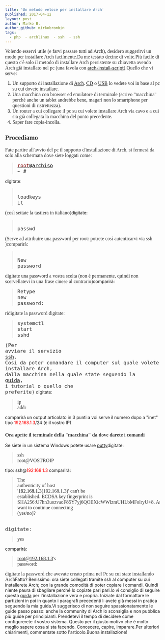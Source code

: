 ```yaml
---
title: 'Un metodo veloce per installare Arch'
published: 2017-04-12
layout: post
author: Mirko B.
author_github: mirkobrombin
tags:
  - php  - archlinux  - ssh  - ssh
---
```

<span style="color: #333333;"><span style="font-family: Georgia, 'Times New Roman', 'Bitstream Charter', Times, serif;"><span style="font-size: medium;">Volendo esservi utile (e farvi passare tutti ad Arch), desidero suggerirvi un modo per installare Arch facilmente.</span></span></span><span style="color: #333333;"><span style="font-family: Georgia, 'Times New Roman', 'Bitstream Charter', Times, serif;"><span style="font-size: medium;">Da me testato decine di volte.</span></span></span><!--more--><span style="color: #333333;"><span style="font-family: Georgia, 'Times New Roman', 'Bitstream Charter', Times, serif;"><span style="font-size: medium;">Più facile di questo c'è solo il metodo di installare Arch persistente su chiavetta avendo Arch già installato nel pc (una favola con </span></span></span><a href="https://www.archlinux.org/packages/?name=arch-install-scripts">arch-install-script</a><span style="color: #333333;"><span style="font-family: Georgia, 'Times New Roman', 'Bitstream Charter', Times, serif;"><span style="font-size: medium;">).</span></span></span><span style="color: #333333;"><span style="font-family: Georgia, 'Times New Roman', 'Bitstream Charter', Times, serif;"><span style="font-size: medium;">Quello che vi serve:</span></span></span><ol>    <li><span style="color: #333333;"><span style="font-family: Georgia, 'Times New Roman', 'Bitstream Charter', Times, serif;"><span style="font-size: medium;">Un supporto di installazione di <a href="http://mirrors.prometeus.net/archlinux/iso/latest/">Arch</a>.  <a href="https://wiki.archlinux.org/index.php/Optical_disc_drive_(Italiano)">CD</a> o  <a href="https://wiki.archlinux.org/index.php/USB_flash_installation_media_(Italiano)">USB</a> lo vedete voi in base al pc su cui dovete installare.</span></span></span></li>    <li><span style="color: #333333;"><span style="font-family: Georgia, 'Times New Roman', 'Bitstream Charter', Times, serif;"><span style="font-size: medium;">Una macchina con browser ed emulatore di terminale (scrivo "macchina" perché anche un tablet andrebbe bene, magari non lo smartphone per questioni di ristrettezza).</span></span></span></li>    <li><span style="color: #333333;"><span style="font-family: Georgia, 'Times New Roman', 'Bitstream Charter', Times, serif;"><span style="font-size: medium;">Un router a cui collegare il pc su cui volete installare Arch via cavo e a cui sia già collegata la macchina del punto precedente.</span></span></span></li>    <li><span style="color: #333333;"><span style="font-family: Georgia, 'Times New Roman', 'Bitstream Charter', Times, serif;"><span style="font-size: medium;">Saper fare copia-incolla.</span></span></span></li></ol><h2 class="western"><span style="color: #333333;"><span style="font-family: Georgia, 'Times New Roman', 'Bitstream Charter', Times, serif;">Procediamo</span></span></h2><span style="color: #333333;"><span style="font-family: Georgia, 'Times New Roman', 'Bitstream Charter', Times, serif;"><span style="font-size: medium;">Fate partire all'avvio del pc il supporto d'installazione di Arch, si fermerà da solo alla schermata dove siete loggati come:</span></span></span><blockquote><pre class="western"><span style="color: #ff0000;"><span style="font-family: Consolas, Monaco, monospace;"><span style="font-size: medium;"><a href="mailto:root@archiso"><span style="color: #800000;">root</span></a><a href="mailto:root@archiso"><span style="color: #000000;">@archiso</span></a><span style="color: #000000;"> ~ #     </span></span></span></span></pre></blockquote>digitate:<blockquote><pre class="western"><span style="color: #333333;"><span style="font-family: Consolas, Monaco, monospace;"><span style="font-size: medium;"> loadkeys it</span></span></span></pre></blockquote><span style="color: #333333;"><span style="font-family: Georgia, 'Times New Roman', 'Bitstream Charter', Times, serif;"><span style="font-size: medium;">(così settate la tastiera in italiano)</span></span></span>digitate:<blockquote><pre class="western"><span style="color: #333333;"><span style="font-family: Consolas, Monaco, monospace;"><span style="font-size: medium;">  passwd</span></span></span></pre></blockquote><span style="color: #333333;"><span style="font-family: Georgia, 'Times New Roman', 'Bitstream Charter', Times, serif;"><span style="font-size: medium;">(Serve ad attribuire una password per root: potrete così autenticarvi via ssh )</span></span></span><span style="color: #333333;"><span style="font-family: Georgia, 'Times New Roman', 'Bitstream Charter', Times, serif;"><span style="font-size: medium;">comparirà:</span></span></span><blockquote><pre class="western"><span style="color: #333333;"><span style="font-family: Consolas, Monaco, monospace;"><span style="font-size: medium;"> New password</span></span></span></pre></blockquote><span style="color: #333333;"><span style="font-family: Georgia, 'Times New Roman', 'Bitstream Charter', Times, serif;"><span style="font-size: medium;">digitate una password a vostra scelta (non è permanente, quindi non scervellatevi in una frase cinese al contrario)</span></span></span>comparirà:<code class="western"><span style="color: #333333;"><span style="font-family: Consolas, Monaco, monospace;"><span style="font-size: medium;"></span></span></span></code><blockquote><pre class="western"><code><span style="color: #333333;"><span style="font-family: Consolas, Monaco, monospace;"><span style="font-size: medium;">Retype new password:</span></span></span></code></pre></blockquote><span style="color: #333333;"><span style="font-family: Georgia, 'Times New Roman', 'Bitstream Charter', Times, serif;"><span style="font-size: medium;">ridigitate la password </span></span></span><span style="color: #333333;"><span style="font-family: Georgia, 'Times New Roman', 'Bitstream Charter', Times, serif;"><span style="font-size: medium;">digitate:</span></span></span><blockquote><pre class="western"><code><span style="color: #333333;"><span style="font-family: Consolas, Monaco, monospace;"><span style="font-size: medium;">systemctl start sshd</span></span></span></code></pre></blockquote><code><span style="color: #333333;"><span style="font-family: Consolas, Monaco, monospace;"><span style="font-size: medium;">(Per avviare il servizio <a href="https://wiki.archlinux.org/index.php/Secure_Shell" target="_blank" rel="noopener noreferrer">ssh</a>. Cosi da poter comandare il computer sul quale volete installare Arch, dalla macchina nella quale state seguendo la <a href="https://wiki.archlinux.org/index.php/Installation_guide" target="_blank" rel="noopener noreferrer">guida</a>, i tutorial o quello che preferite)</span></span></span></code>&nbsp;digitate:<blockquote><pre><span style="color: #333333;"><span style="font-family: Georgia, 'Times New Roman', 'Bitstream Charter', Times, serif;"><span style="font-size: medium;">ip addr</span></span></span></pre></blockquote>comparirà un output articolato in 3 punti:a voi serve il numero  dopo a "inet"  tipo         <span style="color: #ff0000;">192.168.1.3</span>/24                        (è il vostro IP)&nbsp;<h3 class="western"><span style="color: #333333;"><span style="font-family: Georgia, 'Times New Roman', 'Bitstream Charter', Times, serif;"><span style="font-size: medium;">Ora aprite il terminale della "macchina" da dove darete i comandi</span></span></span></h3>Se siete in un sistema Windows potete usare <a href="http://www.putty.org/" target="_blank" rel="noopener noreferrer">putty</a>digitate:<blockquote><pre><span style="color: #333333;"><span style="font-family: Georgia, 'Times New Roman', 'Bitstream Charter', Times, serif;"><span style="font-size: medium;">ssh root@VOSTROIP </span></span></span></pre></blockquote>tipo: ssh@<span style="color: #ff0000;">192.168.1.3  </span>comparirà:<blockquote><pre><span style="color: #333333;"><span style="font-family: Georgia, 'Times New Roman', 'Bitstream Charter', Times, serif;"><span style="font-size: medium;">The authenticity of host '<span style="color: #000000;">192.168.1.3</span>(192.168.1.3)' can't be established. ECDSA key fingerprint is SHA256:U7hn3uozvaoF85Y7yj6QOEXicWWlzmUHLbMFolryU+8. Are you sure you want to continue connecting (yes/no)?</span></span></span></pre></blockquote><code class="western"><span style="color: #333333;"><span style="font-family: Consolas, Monaco, monospace;"><span style="font-size: medium;"> digitate:</span></span></span></code><blockquote><pre><span style="color: #333333;"><span style="font-family: Georgia, 'Times New Roman', 'Bitstream Charter', Times, serif;"><span style="font-size: medium;">yes</span></span></span></pre></blockquote>comparirà:<blockquote><pre><span style="color: #333333;"><span style="font-family: Georgia, 'Times New Roman', 'Bitstream Charter', Times, serif;"><span style="font-size: medium;">root@192.168.1.3's password:</span></span></span></pre></blockquote><span style="color: #333333;"><span style="font-family: Georgia, 'Times New Roman', 'Bitstream Charter', Times, serif;"><span style="font-size: medium;">digitate la password che avevate creato prima nel Pc su cui state installando Arch</span></span></span>Fatto? Benissimo: ora siete collegati tramite ssh al computer su cui installerete Arch; con la grande comodità di poter copiare i comandi. Quindi niente paura di sbagliare perché lo copiate pari pari.Io vi consiglio di seguire questa <a href="https://wiki.archlinux.org/index.php/Installation_guide" target="_blank" rel="noopener noreferrer">guida</a> per l'installazione vera e propria. Iniziate dal formattare le partizioni in poi in quanto i paragrafi precedenti li avete già messi in pratica seguendo la mia guida.Vi suggerisco di non  seguire spassionatamente le guide passo passo: anche la community di Arch lo sconsiglia e non pubblica più guide per principianti. Prendetevi il tempo di decidere come configurerete il vostro sistema. Questo per il giusto motivo che è molto meglio sapere cosa si sta facendo. Conoscere, capire, imparare.Per ulteriori chiarimenti, commentate sotto l'articolo.Buona installazione!